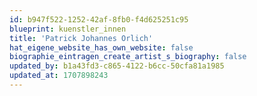 ```yaml
---
id: b947f522-1252-42af-8fb0-f4d625251c95
blueprint: kuenstler_innen
title: 'Patrick Johannes Orlich'
hat_eigene_website_has_own_website: false
biographie_eintragen_create_artist_s_biography: false
updated_by: b1a43fd3-c865-4122-b6cc-50cfa81a1985
updated_at: 1707898243
---
```

